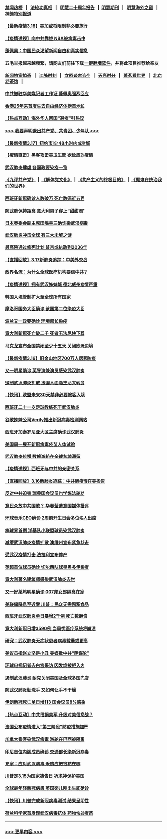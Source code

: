 #### [禁闻热榜](热点新闻.md?=0)  &nbsp;&nbsp;|&nbsp;&nbsp; [法轮功真相](https://github.com/gfw-breaker/truth/blob/master/README.md?=0) &nbsp;&nbsp;|&nbsp;&nbsp; [明慧二十周年报告](https://github.com/gfw-breaker/mh-reports/blob/master/README.md?=0) &nbsp;&nbsp;|&nbsp;&nbsp;[明慧期刊](https://github.com/gfw-breaker/mh-qikan) &nbsp;&nbsp;|&nbsp;&nbsp; [明慧海外之窗](https://github.com/gfw-breaker/mh-news/blob/master/README.md?=0) &nbsp;&nbsp;|&nbsp;&nbsp; [神韵特别报道](https://github.com/gfw-breaker/mh-news/blob/master/shenyun.md?=0)
#### [【最新疫情3.18】美加或将限制非必要旅行](../pages/nsc418/n11948377.md?t=03181432) 
#### [【疫情透视】向中共靠拢 NBA被病毒击中](../pages/nsc418/n11948462.md?t=03181432) 
#### [蓬佩奥：中国民众渴望新闻自由和真实信息](../pages/nsc418/n11948448.md?t=03181432) 
#### 五毛举报越来越频繁，请网友们前往下载 [一键翻墙软件](https://github.com/gfw-breaker/ssr-accounts)，并将此项目推荐给亲友
#### [新闻拍案惊奇](https://github.com/gfw-breaker/banned-news/blob/master/pages/link4.md) &nbsp;&nbsp;|&nbsp;&nbsp; [江峰时刻](https://github.com/gfw-breaker/banned-news/blob/master/pages/link4.md) &nbsp;&nbsp;|&nbsp;&nbsp; [文昭谈古论今](https://github.com/gfw-breaker/banned-news/blob/master/pages/link4.md) &nbsp;&nbsp;|&nbsp;&nbsp; [天亮时分](https://github.com/gfw-breaker/banned-news/blob/master/pages/link4.md) &nbsp;&nbsp;|&nbsp;&nbsp; [萧茗看世界](https://github.com/gfw-breaker/banned-news/blob/master/pages/link4.md) &nbsp;&nbsp;|&nbsp;&nbsp; [北京老茶馆](https://github.com/gfw-breaker/banned-news/blob/master/pages/link4.md) &nbsp;&nbsp;|&nbsp;&nbsp; 
#### [中共撤驻华美媒记者工作证 蓬佩奥强烈回应](../pages/nsc418/n11948259.md?t=03181432) 
#### [香港25年来首度失去自由经济体榜首地位](../pages/nsc418/n11948078.md?t=03181432) 
#### [【热点互动】海外华人回国“避疫”引热议](../pages/nsc418/n11947713.md?t=03181432) 
#### [>>> 我要声明退出共产党、共青团、少年队 <<<](https://github.com/begood0513/goodnews/blob/master/quit/letter.md) 
#### [【最新疫情3.17】纽约市长:48小时内或封城](../pages/nsc418/n11945621.md?t=03181432) 
#### [【疫情直击】黑客攻击美卫生部 欲延应对疫情](../pages/nsc418/n11947801.md?t=03181432) 
#### [武汉肺炎肆虐 各国政要染疫一览](../pages/nsc418/n11947576.md?t=03181432) 
#### [《九评共产党》](https://github.com/begood0513/9ping.md/blob/master/README.md) &nbsp;|&nbsp; [《解体党文化》](../../../../jtdwh.md/blob/master/README.md)  &nbsp;|&nbsp; [《共产主义的终极目的》](../../../../gczydzjmd.md/blob/master/README.md) &nbsp;|&nbsp; [《魔鬼在统治我们的世界》](../../../../mgztzwmdsj.md/blob/master/README.md) 
#### [西班牙新冠确诊人数破万 死亡数逼近五百](../pages/nsc418/n11947740.md?t=03181432) 
#### [防武肺保持距离 意大利男子穿上“甜甜圈”](../pages/nsc418/n11947656.md?t=03181432) 
#### [日本奥委会副主席田嶋幸三确诊染武汉病毒](../pages/nsc418/n11947486.md?t=03181432) 
#### [武汉肺炎冲击全球 有三大未解之谜](../pages/nsc418/n11946311.md?t=03181432) 
#### [最高院通过修宪计划 普京或执政到2036年](../pages/nsc418/n11947240.md?t=03181432) 
#### [【直播回放】3.17新肺炎追踪：中美外交战](../pages/nsc418/n11947234.md?t=03181432) 
#### [政界名流：为什么全球医疗机构要信中共？](../pages/nsc418/n11945479.md?t=03181432) 
#### [【疫情透视】拥有武汉姊妹城 德北威州疫情严重](../pages/nsc418/n11945308.md?t=03181432) 
#### [韩国入境管制扩大至全球所有国家](../pages/nsc418/n11946052.md?t=03181432) 
#### [摩洛哥国务大臣确诊 该国第二位染疫大臣](../pages/nsc418/n11946118.md?t=03181432) 
#### [波兰又一政要确诊 环境部长染疫](../pages/nsc418/n11945855.md?t=03181432) 
#### [意大利新冠死亡破二千 死者无法尽快下葬](../pages/nsc418/n11945606.md?t=03181432) 
#### [马克龙宣布全国禁闭至少十五天 关闭欧洲边境](../pages/nsc418/n11945485.md?t=03181432) 
#### [【最新疫情3.16】旧金山地区700万人居家防疫](../pages/nsc418/n11942860.md?t=03181432) 
#### [又一明星确诊 英导演兼演员感染武汉肺炎](../pages/nsc418/n11945401.md?t=03181432) 
#### [遏制武汉肺炎扩散 法国人面临生活大转变](../pages/nsc418/n11945061.md?t=03181432) 
#### [【快讯】欧盟未来30天禁非必要旅客入境](../pages/nsc418/n11944904.md?t=03181432) 
#### [西班牙二十一岁足球教练死于武汉肺炎](../pages/nsc418/n11945064.md?t=03181432) 
#### [谷歌姊妹公司Verily推出新冠病毒检测网站](../pages/nsc418/n11945017.md?t=03181432) 
#### [西班牙加泰罗尼亚大区主席确诊武汉肺炎](../pages/nsc418/n11944803.md?t=03181432) 
#### [美国周一展开新冠病毒疫苗人体试验](../pages/nsc418/n11944761.md?t=03181432) 
#### [武汉肺炎传播 数艘游轮在全球各地滞留](../pages/nsc418/n11944636.md?t=03181432) 
#### [【疫情透视】西班牙与中共的亲密关系](../pages/nsc418/n11942614.md?t=03181432) 
#### [【直播回放】3.16新肺炎追踪：中共瞒疫情在美挨告](../pages/nsc418/n11944429.md?t=03181432) 
#### [反对中共迫害 瑞典国会议员也学炼法轮功](../pages/nsc418/n11942100.md?t=03181432) 
#### [意民众放中共国歌？ 华春莹遭意国媒体批评](../pages/nsc418/n11944059.md?t=03181432) 
#### [环球音乐CEO确诊 2周前开生日会多位名人出席](../pages/nsc418/n11943534.md?t=03181432) 
#### [棒球界首例 洋基队小联盟球员染武汉肺炎](../pages/nsc418/n11943281.md?t=03181432) 
#### [减缓武汉肺炎疫情扩散 澳维州宣布紧急状态](../pages/nsc418/n11943533.md?t=03181432) 
#### [受武汉疫情打击 法拉利宣布停产](../pages/nsc418/n11942936.md?t=03181432) 
#### [英超首位球员确诊 切尔西队球星奥多伊染疫](../pages/nsc418/n11937187.md?t=03181432) 
#### [意大利著名建筑师感染武汉肺炎去世](../pages/nsc418/n11943211.md?t=03181432) 
#### [又一好莱坞明星确诊 007邦女郎隔离在家](../pages/nsc418/n11943213.md?t=03181432) 
#### [美联储降息至近零 川普：民众无需囤积食品](../pages/nsc418/n11943043.md?t=03181432) 
#### [西班牙武汉肺炎单日暴增2千例 死亡数翻倍](../pages/nsc418/n11942800.md?t=03181432) 
#### [意大利新冠日增3590例 当局忧医疗系统将崩溃](../pages/nsc418/n11942691.md?t=03181432) 
#### [研究：武汉肺炎无症状患者病毒载量或更高](../pages/nsc418/n11942608.md?t=03181432) 
#### [美议员指赵立坚是小丑 美媒批中共“阴谋论”](../pages/nsc418/n11942370.md?t=03181432) 
#### [环球电视记者去白宫采访 因发烧被拒入内](../pages/nsc418/n11942516.md?t=03181432) 
#### [遏制武汉肺炎 耐克关闭美国及全球多国门店](../pages/nsc418/n11942366.md?t=03181432) 
#### [防武汉肺炎勤洗手 又如何让手不干燥](../pages/nsc418/n11942105.md?t=03181432) 
#### [伊朗新冠死亡单日增113 国会议员8%感染](../pages/nsc418/n11942119.md?t=03181432) 
#### [【热点互动】中共甩锅美军 升级对美信息战？](../pages/nsc418/n11940633.md?t=03181432) 
#### [法国公布疫情进入“第三阶段”防疫措施加严](../pages/nsc418/n11940878.md?t=03181432) 
#### [加拿大乘客染武汉病毒 游轮在巴西被隔离](../pages/nsc418/n11941905.md?t=03181432) 
#### [印尼首位内阁成员确诊 交通部长染新冠病毒](../pages/nsc418/n11941920.md?t=03181432) 
#### [专家：应对武汉病毒 采购应把钱花在哪](../pages/nsc418/n11941763.md?t=03181432) 
#### [川普定3.15为国家祷告日 祈求神保护美国](../pages/nsc418/n11941475.md?t=03181432) 
#### [全球最年轻新冠病患 英国婴儿刚出生即确诊](../pages/nsc418/n11941506.md?t=03181432) 
#### [【快讯】川普完成新冠病毒测试 结果呈阴性](../pages/nsc418/n11941045.md?t=03181432) 
#### [荷兰科学家首发现武汉病毒抗体 药物快过疫苗](../pages/nsc418/n11940920.md?t=03181432) 

----
#### [ >>> 更早内容 <<< ](../indexes/nsc418-earlier.md)
